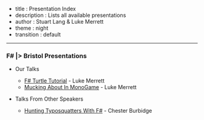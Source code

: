 - title : Presentation Index
- description : Lists all available presentations
- author : Stuart Lang & Luke Merrett
- theme : night
- transition : default

***

### F# |> Bristol Presentations

* Our Talks
    * [F# Turtle Tutorial](FSharpTurtleTutorial.html) - Luke Merrett
    * [Mucking About In MonoGame](MuckingAboutInMonoGame.html) - Luke Merrett

* Talks From Other Speakers
    * [Hunting Typosquatters With F#](http://chesterburbidge.com/RepoHunt/) - Chester Burbidge